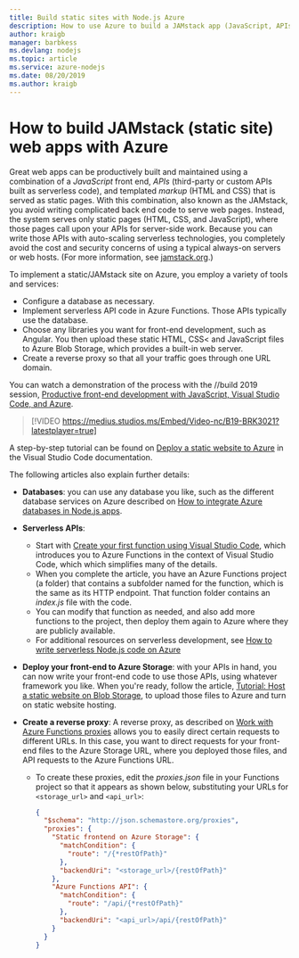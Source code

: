 ```yaml
---
title: Build static sites with Node.js Azure
description: How to use Azure to build a JAMstack app (JavaScript, APIs, and Markup)
author: kraigb
manager: barbkess
ms.devlang: nodejs
ms.topic: article
ms.service: azure-nodejs
ms.date: 08/20/2019
ms.author: kraigb
---
```


# How to build JAMstack (static site) web apps with Azure

Great web apps can be productively built and maintained using a combination of a *JavaScript* front end, *APIs* (third-party or custom APIs built as serverless code), and templated *markup* (HTML and CSS) that is served as static pages. With this combination, also known as the JAMstack, you avoid writing complicated back end code to serve web pages. Instead, the system serves only static pages (HTML, CSS, and JavaScript), where those pages call upon your APIs for server-side work. Because you can write those APIs with auto-scaling serverless technologies, you completely avoid the cost and security concerns of using a typical always-on servers or web hosts. (For more information, see [jamstack.org](https://jamstack.org/).)

To implement a static/JAMstack site on Azure, you employ a variety of tools and services:

- Configure a database as necessary.
- Implement serverless API code in Azure Functions. Those APIs typically use the database.
- Choose any libraries you want for front-end development, such as Angular. You then upload these static HTML, CSS< and JavaScript files to Azure Blob Storage, which provides a built-in web server.
- Create a reverse proxy so that all your traffic goes through one URL domain.

You can watch a demonstration of the process with the //build 2019 session, [Productive front-end development with JavaScript, Visual Studio Code, and Azure](https://mybuild.techcommunity.microsoft.com/sessions/77038?source=sessions#top-anchor).

> [!VIDEO https://medius.studios.ms/Embed/Video-nc/B19-BRK3021?latestplayer=true]

A step-by-step tutorial can be found on [Deploy a static website to Azure](https://code.visualstudio.com/tutorials/static-website/getting-started) in the Visual Studio Code documentation.

The following articles also explain further details:

- **Databases**: you can use any database you like, such as the different database services on Azure described on [How to integrate Azure databases in Node.js apps](node-howto-integrate-databases.md).
  
- **Serverless APIs**:

  - Start with [Create your first function using Visual Studio Code](/azure/azure-functions/functions-create-first-function-vs-code.md), which introduces you to Azure Functions in the context of Visual Studio Code, which which simplifies many of the details.
  - When you complete the article, you have an Azure Functions project (a folder) that contains a subfolder named for the function, which is the same as its HTTP endpoint. That function folder contains an *index.js* file with the code.
  - You can modify that function as needed, and also add more functions to the project, then deploy them again to Azure where they are publicly available.
  - For additional resources on serverless development, see [How to write serverless Node.js code on Azure](node-howto-write-serverless-code.md)

- **Deploy your front-end to Azure Storage**: with your APIs in hand, you can now write your front-end code to use those APIs, using whatever framework you like. When you're ready, follow the article, [Tutorial: Host a static website on Blob Storage](/storage/blobs/storage-blob-static-website-host.md), to upload those files to Azure and turn on static website hosting.

- **Create a reverse proxy**: A reverse proxy, as described on [Work with Azure Functions proxies](/azure/azure-functions/functions-proxies.md) allows you to easily direct certain requests to different URLs. In this case, you want to direct requests for your front-end files to the Azure Storage URL, where you deployed those files, and API requests to the Azure Functions URL.

  - To create these proxies, edit the *proxies.json* file in your Functions project so that it appears as shown below, substituting your URLs for `<storage_url>` and `<api_url>`:
  
    ```json
    {
      "$schema": "http://json.schemastore.org/proxies",
      "proxies": {
        "Static frontend on Azure Storage": {
          "matchCondition": {
            "route": "/{*restOfPath}"
          },
          "backendUri": "<storage_url>/{restOfPath}"
        },
        "Azure Functions API": {
          "matchCondition": {
            "route": "/api/{*restOfPath}"
          },
          "backendUri": "<api_url>/api/{restOfPath}"
        }
      }
    }
    ```
